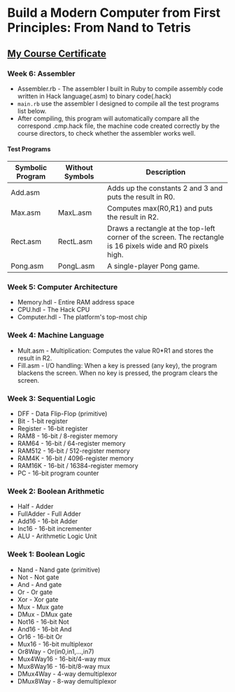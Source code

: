 # Build a Modern Computer from First Principles: From Nand to Tetris
## [My Course Certificate](https://www.coursera.org/account/accomplishments/certificate/FEXYJUGC4EGK)

### Week 6: Assembler
* Assembler.rb - The assembler I built in Ruby to compile assembly code written in Hack language(.asm) to binary code(.hack)
* `main.rb` use the assembler I designed to compile all the test programs list below.
* After compiling, this program will automatically compare all the correspond .cmp.hack file, the machine code created correctly by the course directors, to check whether the assembler works well.

#### Test Programs
Symbolic Program | Without Symbols | Description
------------ | ------------- | -------------
Add.asm |  | Adds up the constants 2 and 3 and puts the result in R0.
Max.asm | MaxL.asm | Computes max(R0,R1) and puts the result in R2.
Rect.asm | RectL.asm | Draws a rectangle at the top-left corner of the screen. The rectangle is 16 pixels wide and R0 pixels high.
Pong.asm | PongL.asm | A single-player Pong game.

### Week 5: Computer Architecture
* Memory.hdl - Entire RAM address space
* CPU.hdl - The Hack CPU
* Computer.hdl - The platform's top-most chip

### Week 4: Machine Language
* Mult.asm - Multiplication: Computes the value R0*R1 and stores the result in R2.
* Fill.asm - I/O handling: When a key is pressed (any key), the program blackens the screen. When no key is pressed, the program clears the screen.

### Week 3: Sequential Logic
* DFF - Data Flip-Flop (primitive)
* Bit - 1-bit register
* Register - 16-bit register
* RAM8 - 16-bit / 8-register memory
* RAM64 - 16-bit / 64-register memory
* RAM512 - 16-bit / 512-register memory
* RAM4K - 16-bit / 4096-register memory
* RAM16K - 16-bit / 16384-register memory
* PC - 16-bit program counter

### Week 2: Boolean Arithmetic
* Half - Adder
* FullAdder - Full Adder
* Add16 - 16-bit Adder
* Inc16 - 16-bit incrementer
* ALU - Arithmetic Logic Unit

### Week 1: Boolean Logic
* Nand - Nand gate (primitive)
* Not - Not gate
* And - And gate
* Or - Or gate
* Xor - Xor gate
* Mux - Mux gate
* DMux - DMux gate
* Not16 - 16-bit Not
* And16 - 16-bit And
* Or16 - 16-bit Or
* Mux16 - 16-bit multiplexor
* Or8Way - Or(in0,in1,...,in7)
* Mux4Way16 - 16-bit/4-way mux
* Mux8Way16 - 16-bit/8-way mux
* DMux4Way - 4-way demultiplexor
* DMux8Way - 8-way demultiplexor
